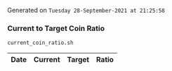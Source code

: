 Generated on `Tuesday 28-September-2021 at 21:25:58`

### Current to Target Coin Ratio
`current_coin_ratio.sh`

Date|Current|Target|Ratio
---|---|---|---

